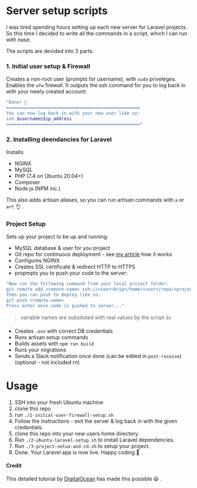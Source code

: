 # Server setup scripts

I was tired spending hours setting up each new server for Laravel projects.
So this time I decided to write all the commands in a script, which I can run with ease.

The scripts are devided into 3 parts:
### 1. Initial user setup & Firewall
Creates a non-root user (prompts for username), with `sudo` priveleges.
Enables the `ufw` firewall.
It outputs the ssh command for you to log back in with your newly created account:

```bash
"Done! 💪
===================================================
You can now log back in with your new user like so:
ssh $username@$ip_address
==================================================="
```

### 2. Installing deendancies for Laravel

Installs:
- NGINX
- MySQL
- PHP (7.4 on Ubuntu 20.04+)
- Composer
- Node.js (NPM inc.)

This also adds artisan aliases, so you can run artisan commands with `a` or `art` 👌 .

### Project Setup
Sets up your project to be up and running:
- MySQL database & user for you project
- Git repo for continuous deployment - see [my article](https://blog.yiddishe-kop.com/posts/setting-up-a-fresh-server-for-continuous-deployment-with-git) how it works
- Configures NGINX
- Creates SSL certificate & redirect HTTP to HTTPS
- propmpts you to push your code to the server:
```bash
"Now run the following command from your local project folder:
git remote add <remote-name> ssh://<user>@<ip>/home/<user>/repo/<project-name>.git
Then you can push to deploy like so:
git push <remote-name>
Press enter once code is pushed to server..."
```
> variable names are subsituted with real values by the script 👍
- Creates `.env` with correct DB credentials
- Runs artisan setup commands
- Builds assets with `npm run build`
- Runs your migrations
- Sends a Slack notification once done (can be edited in `post-receive`) (optional - not included rn)

# Usage
1. SSH into your fresh Ubuntu machine
2. clone this repo
3. run `./1-initial-user-firewall-setup.sh`
4. Follow the instructions - exit the server & log back in with the given credentials.
5. clone this repo into your new users home directory.
6. Run `./2-ubuntu-laravel-setup.sh` to install Laravel dependencies.
7. Run `./3-project-setuo-and-cd.sh` to setup your project.
8. Done. Your Laravel app is now live. Happy coding 🥳 .


#### Credit
This detailed tutorial by [DigitalOcean](https://www.digitalocean.com/community/tutorials/how-to-install-and-configure-laravel-with-nginx-on-ubuntu-20-04) has made this possible 😃 .
